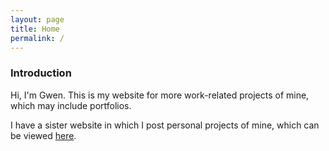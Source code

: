 ```yaml
---
layout: page
title: Home
permalink: /
---
```


### Introduction

Hi, I'm Gwen. This is my website for more work-related projects of mine, which may include portfolios.

I have a sister website in which I post personal projects of mine, which can be viewed <a href="https://gwenthewelshgal.github.io/" target="_blank">here</a>.